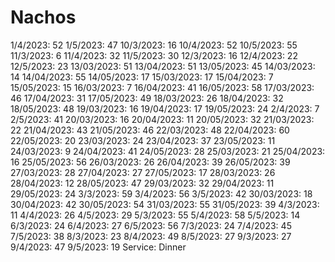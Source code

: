 # Nachos

1/4/2023: 52
1/5/2023: 47
10/3/2023: 16
10/4/2023: 52
10/5/2023: 55
11/3/2023: 6
11/4/2023: 32
11/5/2023: 30
12/3/2023: 16
12/4/2023: 22
12/5/2023: 23
13/03/2023: 51
13/04/2023: 51
13/05/2023: 45
14/03/2023: 14
14/04/2023: 55
14/05/2023: 17
15/03/2023: 17
15/04/2023: 7
15/05/2023: 15
16/03/2023: 7
16/04/2023: 41
16/05/2023: 58
17/03/2023: 46
17/04/2023: 31
17/05/2023: 49
18/03/2023: 26
18/04/2023: 32
18/05/2023: 48
19/03/2023: 16
19/04/2023: 17
19/05/2023: 24
2/4/2023: 7
2/5/2023: 41
20/03/2023: 16
20/04/2023: 11
20/05/2023: 32
21/03/2023: 22
21/04/2023: 43
21/05/2023: 46
22/03/2023: 48
22/04/2023: 60
22/05/2023: 20
23/03/2023: 24
23/04/2023: 37
23/05/2023: 11
24/03/2023: 9
24/04/2023: 41
24/05/2023: 28
25/03/2023: 21
25/04/2023: 16
25/05/2023: 56
26/03/2023: 26
26/04/2023: 39
26/05/2023: 39
27/03/2023: 28
27/04/2023: 27
27/05/2023: 17
28/03/2023: 26
28/04/2023: 12
28/05/2023: 47
29/03/2023: 32
29/04/2023: 11
29/05/2023: 24
3/3/2023: 59
3/4/2023: 56
3/5/2023: 42
30/03/2023: 18
30/04/2023: 42
30/05/2023: 54
31/03/2023: 55
31/05/2023: 39
4/3/2023: 11
4/4/2023: 26
4/5/2023: 29
5/3/2023: 55
5/4/2023: 58
5/5/2023: 14
6/3/2023: 24
6/4/2023: 27
6/5/2023: 56
7/3/2023: 24
7/4/2023: 45
7/5/2023: 38
8/3/2023: 23
8/4/2023: 49
8/5/2023: 27
9/3/2023: 27
9/4/2023: 47
9/5/2023: 19
Service: Dinner